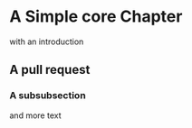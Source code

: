 # A Simple core Chapter 


with an introduction


## A pull request

### A subsubsection

and more text